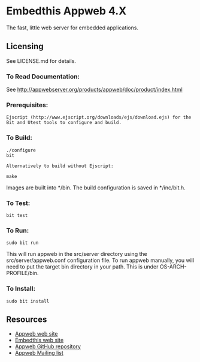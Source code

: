 Embedthis Appweb 4.X
===

The fast, little web server for embedded applications. 

Licensing
---
See LICENSE.md for details.

### To Read Documentation:

  See http://appwebserver.org/products/appweb/doc/product/index.html

### Prerequisites:
    Ejscript (http://www.ejscript.org/downloads/ejs/download.ejs) for the Bit and Utest tools to configure and build.

### To Build:

    ./configure
    bit

    Alternatively to build without Ejscript:

    make

Images are built into */bin. The build configuration is saved in */inc/bit.h.

### To Test:

    bit test

### To Run:

    sudo bit run

This will run appweb in the src/server directory using the src/server/appweb.conf configuration file.
To run appweb manually, you will need to put the target bin directory in your path. This is under
OS-ARCH-PROFILE/bin.

### To Install:

    sudo bit install

Resources
---
  - [Appweb web site](http://appwebserver.org/)
  - [Embedthis web site](http://embedthis.com/)
  - [Appweb GitHub repository](http://github.com/embedthis/appweb-4)
  - [Appweb Mailing list](http://groups.google.com/groups/appweb)
